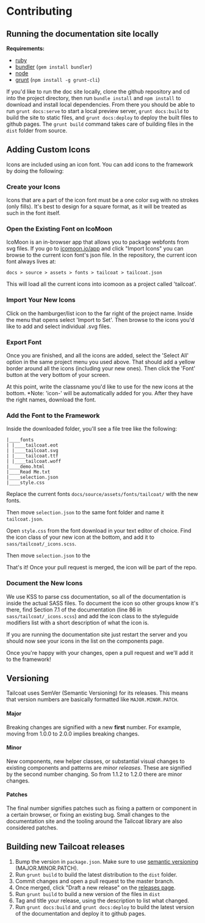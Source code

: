 # Contributing

## Running the documentation site locally

**Requirements:**

* [ruby](https://www.ruby-lang.org/en/downloads/)
* [bundler](http://bundler.io/) (`gem install bundler`)
* [node](http://nodejs.org/)
* [grunt](http://gruntjs.com/) (`npm install -g grunt-cli`)

If you'd like to run the doc site locally, clone the github repository and cd into the project directory, then run `bundle install` and `npm install` to download and install local dependencies. From there you should be able to run `grunt docs:serve` to start a local preview server, `grunt docs:build` to build the site to static files, and `grunt docs:deploy` to deploy the built files to github pages. The `grunt build` command takes care of building files in the `dist` folder from source.

## Adding Custom Icons

Icons are included using an icon font. You can add icons to the framework by doing the following:

### Create your Icons

Icons that are a part of the icon font must be a one color svg with no strokes (only fills). It's best to design for a square format, as it will be treated as such in the font itself.

### Open the Existing Font on IcoMoon

IcoMoon is an in-browser app that allows you to package webfonts from svg files. If you go to [icomoon.io/app](http://icomoon.io/app/) and click "Import Icons" you can browse to the current icon font's json file. In the repository, the current icon font always lives at:

```
docs > source > assets > fonts > tailcoat > tailcoat.json
```

This will load all the current icons into icomoon as a project called 'tailcoat'.

### Import Your New Icons

Click on the hamburger/list icon to the far right of the project name. Inside the menu that opens select 'Import to Set'. Then browse to the icons you'd like to add and select individual .svg files.

### Export Font

Once you are finished, and all the icons are added, select the 'Select All' option in the same project menu you used above. That should add a yellow border around all the icons (including your new ones). Then click the 'Font' button at the very bottom of your screen.

At this point, write the classname you'd like to use for the new icons at the bottom. *Note: 'icon-' will be automatically added for you. After they have the right names, download the font.

### Add the Font to the Framework

Inside the downloaded folder, you'll see a file tree like the following:

```
|____fonts
| |____tailcoat.eot
| |____tailcoat.svg
| |____tailcoat.ttf
| |____tailcoat.woff
|____demo.html
|____Read Me.txt
|____selection.json
|____style.css
```

Replace the current fonts `docs/source/assets/fonts/tailcoat/` with the new fonts.

Then move `selection.json` to the same font folder and name it `tailcoat.json`.

Open `style.css` from the font download in your text editor of choice. Find the icon class of your new icon at the bottom, and add it to `sass/tailcoat/_icons.scss`.

Then move `selection.json` to the

That's it! Once your pull request is merged, the icon will be part of the repo.

### Document the New Icons

We use KSS to parse css documentation, so all of the documentation is inside the actual SASS files. To document the icon so other groups know it's there, find Section 7.1 of the documentation (line 86 in `sass/tailcoat/_icons.scss`) and add the icon class to the styleguide modifiers list with a short description of what the icon is.

If you are running the documentation site just restart the server and you should now see your icons in the list on the components page.

Once you're happy with your changes, open a pull request and we'll add it to the framework!

## Versioning

Tailcoat uses SemVer (Semantic Versioning) for its releases. This means that version numbers are basically formatted like `MAJOR.MINOR.PATCH`.

#### Major

Breaking changes are signified with a new **first** number. For example, moving from 1.0.0 to 2.0.0 implies breaking changes.

#### Minor

New components, new helper classes, or substantial visual changes to existing components and patterns are *minor releases*. These are signified by the second number changing. So from 1.1.2 to 1.2.0 there are minor changes.

#### Patches

The final number signifies patches such as fixing a pattern or component in a certain browser, or fixing an existing bug. Small changes to the documentation site and the tooling around the Tailcoat library are also considered patches.

## Building new Tailcoat releases

1. Bump the version in `package.json`. Make sure to use [semantic versioning](http://semver.org/) (MAJOR.MINOR.PATCH).
2. Run `grunt build` to build the latest distribution to the `dist` folder.
3. Commit changes and open a pull request to the master branch.
4. Once merged, click "Draft a new release" on the [releases page](https://github.com/ArcGIS/tailcoat/releases).
5. Run `grunt build` to build a new version of the files in `dist`
6. Tag and title your release, using the description to list what changed.
7. Run `grunt docs:build` and `grunt docs:deploy` to build the latest version of the documentation and deploy it to github pages.
